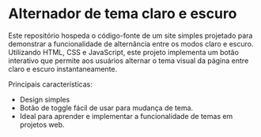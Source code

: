 # Alternador de tema claro e escuro

Este repositório hospeda o código-fonte de um site simples projetado para demonstrar a funcionalidade de alternância entre os modos claro e escuro. Utilizando HTML, CSS e JavaScript, este projeto implementa um botão interativo que permite aos usuários alternar o tema visual da página entre claro e escuro instantaneamente.

Principais características:
- Design simples
- Botão de toggle fácil de usar para mudança de tema.
- Ideal para aprender e implementar a funcionalidade de temas em projetos web.
